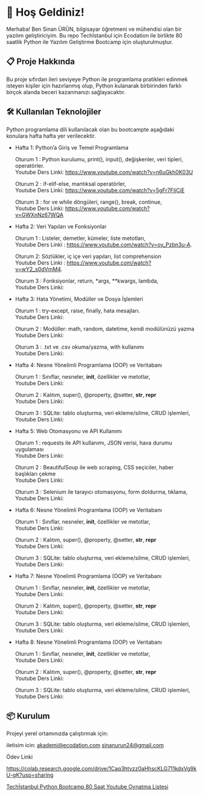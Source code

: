 # 🚀 Hoş Geldiniz!

Merhaba! Ben Sinan ÜRÜN, bilgisayar öğretmeni ve mühendisi olan bir yazılım geliştiriciyim. 
Bu repo TechIstanbul için Ecodation ile birlikte 80 saatlik Python ile Yazılım Geliştirme Bootcamp  için oluşturulmuştur.

## 📋 Proje Hakkında

Bu proje sıfırdan ileri seviyeye Python ile programlama pratikleri edinmek isteyen kişiler için hazırlanmış olup, Python kulanarak birbirinden farklı birçok alanda beceri kazanmanızı sağlayacaktır.

## 🛠️ Kullanılan Teknolojiler

Python programlama dili kullanılacak olan bu bootcampte aşağıdaki konulara hafta hafta yer verilecektir.

- Hafta 1: Python’a Giriş ve Temel Programlama
  
  Oturum 1 : Python kurulumu, print(), input(), değişkenler, veri tipleri, operatörler.  
    Youtube Ders Linki: https://www.youtube.com/watch?v=n6uGkh0K03U

  Oturum 2 : if-elif-else, mantıksal operatörler,  
    Youtube Ders Linki: https://www.youtube.com/watch?v=5gFr7FIjCiE

  Oturum 3 : for ve while döngüleri, range(), break, continue,   
    Youtube Ders Linki: https://www.youtube.com/watch?v=GWXnNz67WQA

- Hafta 2: Veri Yapıları ve Fonksiyonlar

  Oturum 1 : Listeler, demetler, kümeler, liste metotları,  
    Youtube Ders Linki : https://www.youtube.com/watch?v=oy_Pzbn3u-A. 

  Oturum 2: Sözlükler, iç içe veri yapıları, list comprehension  
    Youtube Ders Linki : https://www.youtube.com/watch?v=wY2_s0dVmM4. 


  Oturum 3 : Fonksiyonlar, return, *args, **kwargs, lambda,   
  Youtube Ders Linki:  


- Hafta 3: Hata Yönetimi, Modüller ve Dosya İşlemleri
  
  Oturum 1 : try-except, raise, finally, hata mesajları.  
    Youtube Ders Linki:  

  Oturum 2 : Modüller: math, random, datetime, kendi modülünüzü yazma  
    Youtube Ders Linki:  

  Oturum 3 : .txt ve .csv okuma/yazma, with kullanımı   
    Youtube Ders Linki:  


- Hafta 4: Nesne Yönelimli Programlama (OOP) ve Veritabanı
  
  Oturum 1 : Sınıflar, nesneler, __init__, özellikler ve metotlar,  
    Youtube Ders Linki:  

  Oturum 2 : Kalıtım, super(), @property, @setter, __str__, __repr__  
    Youtube Ders Linki:  

  Oturum 3 : SQLite: tablo oluşturma, veri ekleme/silme, CRUD işlemleri,   
    Youtube Ders Linki:  


- Hafta 5: Web Otomasyonu ve API Kullanımı
  
  Oturum 1 : requests ile API kullanımı, JSON verisi, hava durumu uygulaması  
    Youtube Ders Linki:  

  Oturum 2 : BeautifulSoup ile web scraping, CSS seçiciler, haber başlıkları çekme  
    Youtube Ders Linki:  

  Oturum 3 : Selenium ile tarayıcı otomasyonu, form doldurma, tıklama,   
    Youtube Ders Linki:  


- Hafta 6: Nesne Yönelimli Programlama (OOP) ve Veritabanı
  
  Oturum 1 : Sınıflar, nesneler, __init__, özellikler ve metotlar,  
    Youtube Ders Linki:  

  Oturum 2 : Kalıtım, super(), @property, @setter, __str__, __repr__  
    Youtube Ders Linki:  

  Oturum 3 : SQLite: tablo oluşturma, veri ekleme/silme, CRUD işlemleri,   
    Youtube Ders Linki:  


- Hafta 7: Nesne Yönelimli Programlama (OOP) ve Veritabanı
  
  Oturum 1 : Sınıflar, nesneler, __init__, özellikler ve metotlar,  
    Youtube Ders Linki:  

  Oturum 2 : Kalıtım, super(), @property, @setter, __str__, __repr__  
    Youtube Ders Linki:  

  Oturum 3 : SQLite: tablo oluşturma, veri ekleme/silme, CRUD işlemleri,   
    Youtube Ders Linki:  


- Hafta 8: Nesne Yönelimli Programlama (OOP) ve Veritabanı
  
  Oturum 1 : Sınıflar, nesneler, __init__, özellikler ve metotlar,  
    Youtube Ders Linki:  

  Oturum 2 : Kalıtım, super(), @property, @setter, __str__, __repr__  
    Youtube Ders Linki:  

  Oturum 3 : SQLite: tablo oluşturma, veri ekleme/silme, CRUD işlemleri,   
    Youtube Ders Linki:  





## 📦 Kurulum

Projeyi yerel ortamınızda çalıştırmak için:


iletisim icin: akademi@ecodation.com
sinanurun24@gmail.com


Ödev Linki

https://colab.research.google.com/drive/1Caq3htvzz0aHhscKLG711kdxVg9kU-gK?usp=sharing


[Techİstanbul Python Bootcamp 80 Saat Youtube Oynatma Listesi](https://youtube.com/playlist?list=PL2qLbHVhA--LYXBmKJCE-ViF_sGCQbes4&si=KqjAc0BHK4d063id)

  
